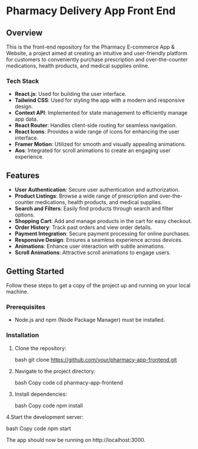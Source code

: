 # Pharmacy Delivery App Front End

## Overview

This is the front-end repository for the Pharmacy E-commerce App & Website, a project aimed at creating an intuitive and user-friendly platform for customers to conveniently purchase prescription and over-the-counter medications, health products, and medical supplies online.

### Tech Stack

- **React.js**: Used for building the user interface.
- **Tailwind CSS**: Used for styling the app with a modern and responsive design.
- **Context API**: Implemented for state management to efficiently manage app data.
- **React Router**: Handles client-side routing for seamless navigation.
- **React Icons**: Provides a wide range of icons for enhancing the user interface.
- **Framer Motion**: Utilized for smooth and visually appealing animations.
- **Aos**: Integrated for scroll animations to create an engaging user experience.

## Features

- **User Authentication**: Secure user authentication and authorization.
- **Product Listings**: Browse a wide range of prescription and over-the-counter medications, health products, and medical supplies.
- **Search and Filters**: Easily find products through search and filter options.
- **Shopping Cart**: Add and manage products in the cart for easy checkout.
- **Order History**: Track past orders and view order details.
- **Payment Integration**: Secure payment processing for online purchases.
- **Responsive Design**: Ensures a seamless experience across devices.
- **Animations**: Enhance user interaction with subtle animations.
- **Scroll Animations**: Attractive scroll animations to engage users.

## Getting Started

Follow these steps to get a copy of the project up and running on your local machine.

### Prerequisites

- Node.js and npm (Node Package Manager) must be installed.

### Installation

1. Clone the repository:

   bash
   git clone https://github.com/your/pharmacy-app-frontend.git

2. Navigate to the project directory:

   bash
   Copy code
   cd pharmacy-app-frontend

3. Install dependencies:

   bash
   Copy code
   npm install

4.Start the development server:

bash
Copy code
npm start

The app should now be running on http://localhost:3000.
